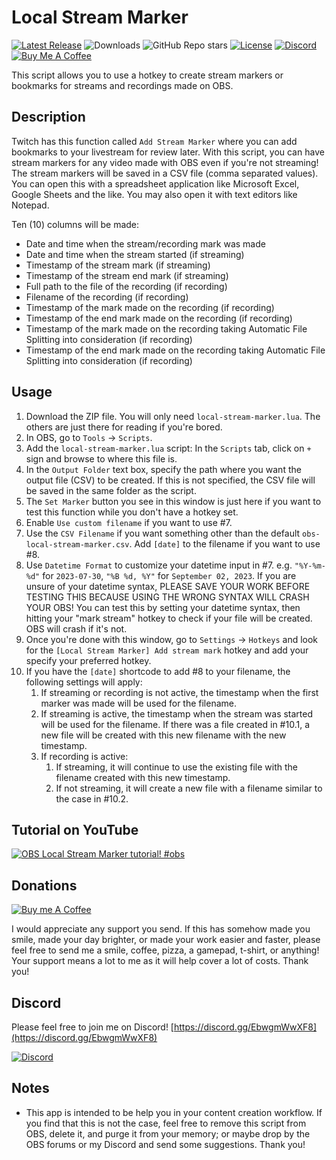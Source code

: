 # Local Stream Marker

[![Latest Release](https://badgen.net/github/release/honganqi/OBS-Local-Stream-Marker "Latest Release")](https://github.com/honganqi/OBS-Local-Stream-Marker/releases/latest) 
![Downloads](https://img.shields.io/github/downloads/honganqi/OBS-Local-Stream-Marker/total "Downloads") ![GitHub Repo stars](https://badgen.net/github/stars/honganqi/OBS-Local-Stream-Marker "GitHub Repo stars") [![License](https://badgen.net/github/license/honganqi/OBS-Local-Stream-Marker "License")](https://github.com/honganqi/OBS-Local-Stream-Marker/blob/main/LICENSE) [![Discord](https://badgen.net/discord/members/EbwgmWwXF8?icon=discord&label "Discord")](https://discord.gg/EbwgmWwXF8) [![Buy Me A Coffee](https://badgen.net/badge/icon/Donate?icon=buymeacoffee&label "Donate through Buy Me A Coffee")](https://buymeacoffee.com/honganqi)

This script allows you to use a hotkey to create stream markers
or bookmarks for streams and recordings made on OBS.

## Description
Twitch has this function called `Add Stream Marker` where you
can add bookmarks to your livestream for review later. With
this script, you can have stream markers for any video made
with OBS even if you're not streaming! The stream markers will
be saved in a CSV file (comma separated values). You can open
this with a spreadsheet application like Microsoft Excel,
Google Sheets and the like. You may also open it with text
editors like Notepad.

Ten (10) columns will be made:
* Date and time when the stream/recording mark was made
* Date and time when the stream started (if streaming)
* Timestamp of the stream mark (if streaming)
* Timestamp of the stream end mark (if streaming)
* Full path to the file of the recording (if recording)
* Filename of the recording (if recording)
* Timestamp of the mark made on the recording (if recording)
* Timestamp of the end mark made on the recording (if recording)
* Timestamp of the mark made on the recording taking Automatic File Splitting into consideration (if recording)
* Timestamp of the end mark made on the recording taking Automatic File Splitting into consideration (if recording)


## Usage
1. Download the ZIP file. You will only need `local-stream-marker.lua`. The others are just there for reading if you're bored.
1. In OBS, go to `Tools` -> `Scripts`.
3. Add the `local-stream-marker.lua` script: In the `Scripts` tab, click on `+` sign and browse to where this file is.
4. In the `Output Folder` text box, specify the path where you want the output file (CSV) to be created. If this is not specified, the CSV file will be saved in the same folder as the script.
5. The `Set Marker` button you see in this window is just here if you want to test this function while you don't have a hotkey set.
6. Enable `Use custom filename` if you want to use #7.
7. Use the `CSV Filename` if you want something other than the default `obs-local-stream-marker.csv`. Add `[date]` to the filename if you want to use #8.
8. Use `Datetime Format` to customize your datetime input in #7. e.g. `"%Y-%m-%d"` for `2023-07-30`, `"%B %d, %Y"` for `September 02, 2023`. If you are unsure of your datetime syntax, PLEASE SAVE YOUR WORK BEFORE TESTING THIS BECAUSE USING THE WRONG SYNTAX WILL CRASH YOUR OBS! You can test this by setting your datetime syntax, then hitting your "mark stream" hotkey to check if your file will be created. OBS will crash if it's not.
9. Once you're done with this window, go to `Settings` -> `Hotkeys` and look for the `[Local Stream Marker] Add stream mark` hotkey and add your specify your preferred hotkey.
10. If you have the `[date]` shortcode to add #8 to your filename, the following settings will apply:
	1. If streaming or recording is not active, the timestamp when the first marker was made will be used for the filename.
	2. If streaming is active, the timestamp when the stream was started will be used for the filename. If there was a file created in #10.1, a new file will be created with this new filename with the new timestamp.
	3. If recording is active:
		1. If streaming, it will continue to use the existing file with the filename created with this new timestamp.
		2. If not streaming, it will create a new file with a filename similar to the case in #10.2.

## Tutorial on YouTube
[![OBS Local Stream Marker tutorial! #obs](https://img.youtube.com/vi/kqZ8IEHLiYk/0.jpg)](https://www.youtube.com/watch?v=kqZ8IEHLiYk)

## Donations
[![Buy me A Coffee](https://sidestreamnetwork.net/wp-content/uploads/2021/06/white-button-e1624263691285.png "Buy Me A Coffee")](https://buymeacoffee.com/honganqi)

I would appreciate any support you send. If this has somehow
made you smile, made your day brighter, or made your work
easier and faster, please feel free to send me a smile, coffee,
pizza, a gamepad, t-shirt, or anything! Your support means a
lot to me as it will help cover a lot of costs. Thank you!

## Discord
Please feel free to join me on Discord!
[https://discord.gg/EbwgmWwXF8](https://discord.gg/EbwgmWwXF8)

[![Discord](https://discord.com/assets/f9bb9c4af2b9c32a2c5ee0014661546d.png)](https://discord.gg/EbwgmWwXF8)

## Notes
* This app is intended to be help you in your content creation
workflow. If you find that this is not the case, feel free to
remove this script from OBS, delete it, and purge it from your
memory; or maybe drop by the OBS forums or my Discord and send
some suggestions. Thank you!